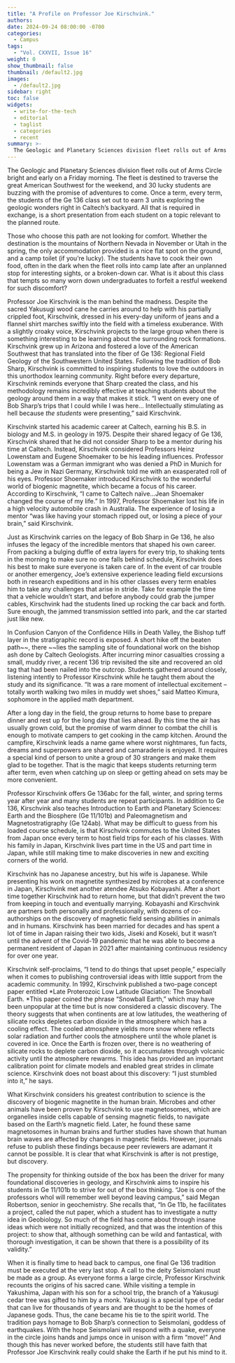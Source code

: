 ```yaml
---
title: "A Profile on Professor Joe Kirschvink."
authors:
date: 2024-09-24 08:00:00 -0700
categories:
  - Campus
tags:
  - "Vol. CXXVII, Issue 16"
weight: 0
show_thumbnail: false
thumbnail: /default2.jpg
images:
  - /default2.jpg
sidebar: right
toc: false
widgets:
  - write-for-the-tech
  - editorial
  - taglist
  - categories
  - recent
summary: >-
  The Geologic and Planetary Sciences division fleet rolls out of Arms Circle bright and early on a Friday morning. The fleet is destined to traverse the great American Southwest for the weekend, and 30 lucky students are buzzing with the promise of adventures to come.
---
```


The Geologic and Planetary Sciences division fleet rolls out of Arms Circle bright and early on a Friday morning. The fleet is destined to traverse the great American Southwest for the weekend, and 30 lucky students are buzzing with the promise of adventures to come. Once a term, every term, the students of the Ge 136 class set out to earn 3 units exploring the geologic wonders right in Caltech’s backyard. All that is required in exchange, is a short presentation from each student on a topic relevant to the planned route.

Those who choose this path are not looking for comfort. Whether the destination is the mountains of Northern Nevada in November or Utah in the spring, the only accommodation provided is a nice flat spot on the ground, and a camp toilet (if you’re lucky). The students have to cook their own food, often in the dark when the fleet rolls into camp late after an unplanned stop for interesting sights, or a broken-down car. What is it about this class that tempts so many worn down undergraduates to forfeit a restful weekend for such discomfort?

Professor Joe Kirschvink is the man behind the madness. Despite the sacred Yakusugi wood cane he carries around to help with his partially crippled foot, Kirschvink, dressed in his every-day uniform of jeans and a flannel shirt marches swiftly into the field with a timeless exuberance. With a slightly croaky voice, Kirschvink projects to the large group when there is something interesting to be learning about the surrounding rock formations. Kirschvink grew up in Arizona and fostered a love of the American Southwest that has translated into the fiber of Ge 136: Regional Field Geology of the Southwestern United States. Following the tradition of Bob Sharp, Kirschvink is committed to inspiring students to love the outdoors in this unorthodox learning community. Right before every departure, Kirschvink reminds everyone that Sharp created the class, and his methodology remains incredibly effective at teaching students about the geology around them in a way that makes it stick. “I went on every one of Bob Sharp’s trips that I could while I was here… Intellectually stimulating as hell because _the students_ were presenting,” said Kirschvink.

Kirschvink started his academic career at Caltech, earning his B.S. in biology and M.S. in geology in 1975. Despite their shared legacy of Ge 136, Kirschvink shared that he did not consider Sharp to be a mentor during his time at Caltech. Instead, Kirschvink considered Professors Heinz Lowenstam and Eugene Shoemaker to be his leading influences. Professor Lowenstam was a German immigrant who was denied a PhD in Munich for being a Jew in Nazi Germany, Kirschvink told me with an exasperated roll of his eyes. Professor Shoemaker introduced Kirschvink to the wonderful world of biogenic magnetite, which became a focus of his career. According to Kirschvink, “I came to Caltech naïve…Jean Shoemaker changed the course of my life.” In 1997, Professor Shoemaker lost his life in a high velocity automobile crash in Australia. The experience of losing a mentor “was like having your stomach ripped out, or losing a piece of your brain,” said Kirschvink.

Just as Kirschvink carries on the legacy of Bob Sharp in Ge 136, he also infuses the legacy of the incredible mentors that shaped his own career. From packing a bulging duffle of extra layers for every trip, to shaking tents in the morning to make sure no one falls behind schedule, Kirschvink does his best to make sure everyone is taken care of. In the event of car trouble or another emergency, Joe’s extensive experience leading field excursions both in research expeditions and in his other classes every term enables him to take any challenges that arise in stride. Take for example the time that a vehicle wouldn’t start, and before anybody could grab the jumper cables, Kirschvink had the students lined up rocking the car back and forth. Sure enough, the jammed transmission settled into park, and the car started just like new.

In Confusion Canyon of the Confidence Hills in Death Valley, the Bishop tuff layer in the stratigraphic record is exposed. A short hike off the beaten path~~, there ~~lies the sampling site of foundational work on the bishop ash done by Caltech Geologists. After incurring minor casualties crossing a small, muddy river, a recent 136 trip revisited the site and recovered an old tag that had been nailed into the outcrop. Students gathered around closely, listening intently to Professor Kirschvink while he taught them about the study and its significance. “It was a rare moment of intellectual excitement – totally worth walking two miles in muddy wet shoes,” said Matteo Kimura, sophomore in the applied math department.

After a long day in the field, the group returns to home base to prepare dinner and rest up for the long day that lies ahead. By this time the air has usually grown cold, but the promise of warm dinner to combat the chill is enough to motivate campers to get cooking in the camp kitchen. Around the campfire, Kirschvink leads a name game where worst nightmares, fun facts, dreams and superpowers are shared and camaraderie is enjoyed. It requires a special kind of person to unite a group of 30 strangers and make them glad to be together. That is the magic that keeps students returning term after term, even when catching up on sleep or getting ahead on sets may be more convenient.

Professor Kirschvink offers Ge 136abc for the fall, winter, and spring terms year after year and many students are repeat participants. In addition to Ge 136, Kirschvink also teaches Introduction to Earth and Planetary Sciences: Earth and the Biosphere (Ge 11/101b) and Paleomagnetism and Magnetostratigraphy (Ge 124ab). What may be difficult to guess from his loaded course schedule, is that Kirschvink commutes to the United States from Japan once every term to host field trips for each of his classes. With his family in Japan, Kirschvink lives part time in the US and part time in Japan, while still making time to make discoveries in new and exciting corners of the world.

Kirschvink has no Japanese ancestry, but his wife is Japanese. While presenting his work on magnetite synthesized by microbes at a conference in Japan, Kirschvink met another atendee Atsuko Kobayashi. After a short time together Kirschvink had to return home, but that didn’t prevent the two from keeping in touch and eventually marrying. Kobayashi and Kirschvink are partners both personally and professionally, with dozens of co-authorships on the discovery of magnetic field sensing abilities in animals and in humans. Kirschvink has been married for decades and has spent a lot of time in Japan raising their two kids, Jiseki and Koseki, but it wasn’t until the advent of the Covid-19 pandemic that he was able to become a permanent resident of Japan in 2021 after maintaining continuous residency for over one year.

Kirschvink self-proclaims, “I tend to do things that upset people,” especially when it comes to publishing controversial ideas with little support from the academic community. In 1992, Kirschvink published a two-page concept paper entitled *Late Proterozoic Low Latitude Glaciation: The Snowball Earth. *This paper coined the phrase “Snowball Earth,” which may have been unpopular at the time but is now considered a classic discovery. The theory suggests that when continents are at low latitudes, the weathering of silicate rocks depletes carbon dioxide in the atmosphere which has a cooling effect. The cooled atmosphere yields more snow where reflects solar radiation and further cools the atmosphere until the whole planet is covered in ice. Once the Earth is frozen over, there is no weathering of silicate rocks to deplete carbon dioxide, so it accumulates through volcanic activity until the atmosphere rewarms. This idea has provided an important calibration point for climate models and enabled great strides in climate science. Kirschvink does not boast about this discovery: “I just stumbled into it,” he says.

What Kirschvink considers his greatest contribution to science is the discovery of biogenic magnetite in the human brain. Microbes and other animals have been proven by Kirschvink to use magnetosomes, which are organelles inside cells capable of sensing magnetic fields, to navigate based on the Earth’s magnetic field. Later, he found these same magnetosomes in human brains and further studies have shown that human brain waves are affected by changes in magnetic fields. However, journals refuse to publish these findings because peer reviewers are adamant it cannot be possible. It is clear that what Kirschvink is after is not prestige, but discovery.

The propensity for thinking outside of the box has been the driver for many foundational discoveries in geology, and Kirschvink aims to inspire his students in Ge 11/101b to strive for out of the box thinking. “Joe is one of the professors whoI will remember well beyond leaving campus,” said Megan Robertson, senior in geochemistry. She recalls that, “In Ge 11b, he facilitates a project, called the nut paper, which a student has to investigate a nutty idea in Geobiology. So much of the field has come about through insane ideas which were not initially recognized, and that was the intention of this project: to show that, although something can be wild and fantastical, with thorough investigation, it can be shown that there is a possibility of its validity.”

When it is finally time to head back to campus, one final Ge 136 tradition must be executed at the very last stop. A call to the deity Seismolani must be made as a group. As everyone forms a large circle, Professor Kirschvink recounts the origins of his sacred cane. While visiting a temple in Yakushima, Japan with his son for a school trip, the branch of a Yakusugi cedar tree was gifted to him by a monk. Yakusugi is a special type of cedar that can live for thousands of years and are thought to be the homes of Japanese gods. Thus, the cane became his tie to the spirit world. The tradition pays homage to Bob Sharp’s connection to Seismolani, goddess of earthquakes. With the hope Seismolani will respond with a quake, everyone in the circle joins hands and jumps once in unison with a firm “move!” And though this has never worked before, the students still have faith that Professor Joe Kirschvink really could shake the Earth if he put his mind to it.
